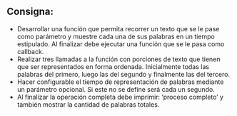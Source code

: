 ## Consigna:

<ul>
<li>Desarrollar una función que permita recorrer un texto que se le pase como parámetro y muestre cada una de sus palabras en un tiempo estipulado. Al finalizar debe ejecutar una función que se le pasa como callback.</li>
<li>Realizar tres llamadas a la función con porciones de texto que tienen que ser representados en forma ordenada. Inicialmente todas las palabras del primero, luego las del segundo y finalmente las del tercero. </li>
<li>Hacer configurable el tiempo de representación de palabras mediante un parámetro opcional. Si este no se define será cada un segundo.</li>
<li>Al finalizar la operación completa debe imprimir: ‘proceso completo’ y también mostrar la cantidad de palabras totales.</li>
</ul>